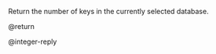 

Return the number of keys in the currently selected database.

@return

@integer-reply



[1]: /p/redis/wiki/ReplyTypes
